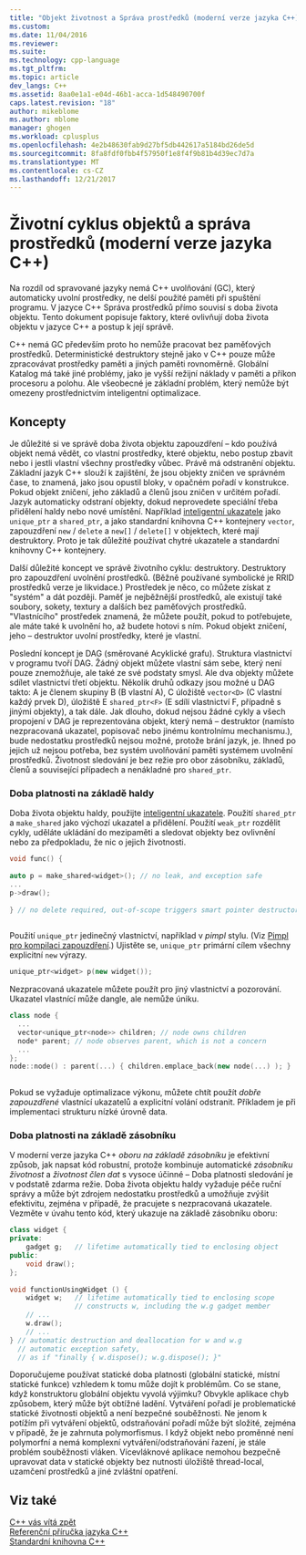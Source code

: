 ```yaml
---
title: "Objekt životnost a Správa prostředků (moderní verze jazyka C++) | Microsoft Docs"
ms.custom: 
ms.date: 11/04/2016
ms.reviewer: 
ms.suite: 
ms.technology: cpp-language
ms.tgt_pltfrm: 
ms.topic: article
dev_langs: C++
ms.assetid: 8aa0e1a1-e04d-46b1-acca-1d548490700f
caps.latest.revision: "18"
author: mikeblome
ms.author: mblome
manager: ghogen
ms.workload: cplusplus
ms.openlocfilehash: 4e2b48630fab9d27bf5db442617a5184bd26de5d
ms.sourcegitcommit: 8fa8fdf0fbb4f57950f1e8f4f9b81b4d39ec7d7a
ms.translationtype: MT
ms.contentlocale: cs-CZ
ms.lasthandoff: 12/21/2017
---
```

# <a name="object-lifetime-and-resource-management-modern-c"></a>Životní cyklus objektů a správa prostředků (moderní verze jazyka C++)
Na rozdíl od spravované jazyky nemá C++ uvolňování (GC), který automaticky uvolní prostředky, ne delší použité paměti při spuštění programu. V jazyce C++ Správa prostředků přímo souvisí s doba života objektu. Tento dokument popisuje faktory, které ovlivňují doba života objektu v jazyce C++ a postup k její správě.  
  
 C++ nemá GC především proto ho nemůže pracovat bez paměťových prostředků. Deterministické destruktory stejně jako v C++ pouze může zpracovávat prostředky paměti a jiných paměti rovnoměrně. Globální Katalog má také jiné problémy, jako je vyšší režijní náklady v paměti a příkon procesoru a polohu. Ale všeobecné je základní problém, který nemůže být omezeny prostřednictvím inteligentní optimalizace.  
  
## <a name="concepts"></a>Koncepty  
 Je důležité si ve správě doba života objektu zapouzdření – kdo používá objekt nemá vědět, co vlastní prostředky, které objektu, nebo postup zbavit nebo i jestli vlastní všechny prostředky vůbec. Právě má odstranění objektu. Základní jazyk C++ slouží k zajištění, že jsou objekty zničen ve správném čase, to znamená, jako jsou opustil bloky, v opačném pořadí v konstrukce. Pokud objekt zničení, jeho základů a členů jsou zničen v určitém pořadí.  Jazyk automaticky odstraní objekty, dokud neprovedete speciální třeba přidělení haldy nebo nové umístění.  Například [inteligentní ukazatele](../cpp/smart-pointers-modern-cpp.md) jako `unique_ptr` a `shared_ptr`, a jako standardní knihovna C++ kontejnery `vector`, zapouzdření `new` / `delete` a `new[]` / `delete[]` v objektech, které mají destruktory. Proto je tak důležité používat chytré ukazatele a standardní knihovny C++ kontejnery.  
  
 Další důležité koncept ve správě životního cyklu: destruktory. Destruktory pro zapouzdření uvolnění prostředků.  (Běžně používané symbolické je RRID prostředků verze je likvidace.)  Prostředek je něco, co můžete získat z "systém" a dát později.  Paměť je nejběžnější prostředků, ale existují také soubory, sokety, textury a dalších bez paměťových prostředků. "Vlastnícího" prostředek znamená, že můžete použít, pokud to potřebujete, ale máte také k uvolnění ho, až budete hotovi s ním.  Pokud objekt zničení, jeho – destruktor uvolní prostředky, které je vlastní.  
  
 Poslední koncept je DAG (směrované Acyklické grafu).  Struktura vlastnictví v programu tvoří DAG. Žádný objekt můžete vlastní sám sebe, který není pouze znemožňuje, ale také ze své podstaty smysl. Ale dva objekty můžete sdílet vlastnictví třetí objektu.  Několik druhů odkazy jsou možné u DAG takto: A je členem skupiny B (B vlastní A), C úložiště `vector<D>` (C vlastní každý prvek D), úložiště E `shared_ptr<F>` (E sdílí vlastnictví F, případně s jinými objekty), a tak dále.  Jak dlouho, dokud nejsou žádné cykly a všech propojení v DAG je reprezentována objekt, který nemá – destruktor (namísto nezpracovaná ukazatel, popisovač nebo jinému kontrolnímu mechanismu.), bude nedostatku prostředků nejsou možné, protože brání jazyk, je. Ihned po jejich už nejsou potřeba, bez systém uvolňování paměti systémem uvolnění prostředků. Životnost sledování je bez režie pro obor zásobníku, základů, členů a související případech a nenákladné pro `shared_ptr`.  
  
### <a name="heap-based-lifetime"></a>Doba platnosti na základě haldy  
 Doba života objektu haldy, použijte [inteligentní ukazatele](../cpp/smart-pointers-modern-cpp.md). Použití `shared_ptr` a `make_shared` jako výchozí ukazatel a přidělení. Použití `weak_ptr` rozdělit cykly, uděláte ukládání do mezipaměti a sledovat objekty bez ovlivnění nebo za předpokladu, že nic o jejich životnosti.  
  
```cpp  
void func() {  
  
auto p = make_shared<widget>(); // no leak, and exception safe  
...  
p->draw();   
  
} // no delete required, out-of-scope triggers smart pointer destructor  
  
```  
  
 Použití `unique_ptr` jedinečný vlastnictví, například v *pimpl* stylu. (Viz [Pimpl pro kompilaci zapouzdření](../cpp/pimpl-for-compile-time-encapsulation-modern-cpp.md).) Ujistěte se, `unique_ptr` primární cílem všechny explicitní `new` výrazy.  
  
```cpp  
unique_ptr<widget> p(new widget());  
```  
  
 Nezpracovaná ukazatele můžete použít pro jiný vlastnictví a pozorování. Ukazatel vlastnící může dangle, ale nemůže úniku.  
  
```cpp  
class node {  
  ...  
  vector<unique_ptr<node>> children; // node owns children  
  node* parent; // node observes parent, which is not a concern  
  ...  
};  
node::node() : parent(...) { children.emplace_back(new node(...) ); }  
  
```  
  
 Pokud se vyžaduje optimalizace výkonu, můžete chtít použít *dobře zapouzdřené* vlastnící ukazatelů a explicitní volání odstranit. Příkladem je při implementaci strukturu nízké úrovně data.  
  
### <a name="stack-based-lifetime"></a>Doba platnosti na základě zásobníku  
 V moderní verze jazyka C++ *oboru na základě zásobníku* je efektivní způsob, jak napsat kód robustní, protože kombinuje automatické *zásobníku životnost* a *životnost člen dat* s vysoce účinné – Doba platnosti sledování je v podstatě zdarma režie. Doba života objektu haldy vyžaduje péče ruční správy a může být zdrojem nedostatku prostředků a umožňuje zvýšit efektivitu, zejména v případě, že pracujete s nezpracovaná ukazatele. Vezměte v úvahu tento kód, který ukazuje na základě zásobníku oboru:  
  
```cpp  
class widget {  
private:  
    gadget g;   // lifetime automatically tied to enclosing object  
public:  
    void draw();  
};  
  
void functionUsingWidget () {  
    widget w;   // lifetime automatically tied to enclosing scope  
                // constructs w, including the w.g gadget member  
    // ...
    w.draw();  
    // ...
} // automatic destruction and deallocation for w and w.g  
  // automatic exception safety,   
  // as if "finally { w.dispose(); w.g.dispose(); }"  
```  
  
 Doporučujeme používat statické doba platnosti (globální statické, místní statické funkce) vzhledem k tomu může dojít k problémům. Co se stane, když konstruktoru globální objektu vyvolá výjimku? Obvykle aplikace chyb způsobem, který může být obtížné ladění. Vytváření pořadí je problematické statické životnosti objektů a není bezpečné souběžnosti. Ne jenom k potížím při vytváření objektů, odstraňování pořadí může být složité, zejména v případě, že je zahrnuta polymorfismus. I když objekt nebo proměnné není polymorfní a nemá komplexní vytváření/odstraňování řazení, je stále problém souběžnosti vláken. Vícevláknové aplikace nemohou bezpečně upravovat data v statické objekty bez nutnosti úložiště thread-local, uzamčení prostředků a jiné zvláštní opatření.  
  
## <a name="see-also"></a>Viz také  
 [C++ vás vítá zpět](../cpp/welcome-back-to-cpp-modern-cpp.md)   
 [Referenční příručka jazyka C++](../cpp/cpp-language-reference.md)   
 [Standardní knihovna C++](../standard-library/cpp-standard-library-reference.md)